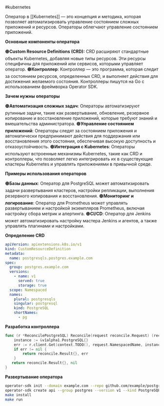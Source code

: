 #kubernetes 

Оператор в [[Kubernetes]] — это концепция и методика, которая позволяет автоматизировать управление состоянием сложных приложений и ресурсов. Операторы облегчают управление состоянием приложений.

**Основные компоненты оператора**

🟠**Custom Resource Definitions (CRD):** CRD расширяют стандартные объекты Kubernetes, добавляя новые типы ресурсов. Эти ресурсы специфичны для приложений или сервисов, которыми управляет оператор.
🟠**Контроллер**: Контроллер — это программа, которая следит за состоянием ресурсов, определенных CRD, и выполняет действия для достижения желаемого состояния. Контроллеры пишутся на Go с использованием фреймворка Operator SDK.

**Зачем нужны операторы**

🟠**Автоматизация сложных задач**: Операторы автоматизируют рутинные задачи, такие как развертывание, обновление, резервное копирование и восстановление приложений, которые требуют знаний и вмешательства администратора.
🟠**Управление состоянием приложений**: Операторы следят за состоянием приложения и автоматически предпринимают действия для поддержания или восстановления этого состояния, обеспечивая высокую доступность и отказоустойчивость.
🟠**Интеграция с Kubernetes**: Операторы используют встроенные механизмы Kubernetes, такие как CRD и контроллеры, что позволяет легко интегрировать их в существующие кластеры Kubernetes и управлять приложениями в привычной среде.

**Примеры использования операторов**

🟠**Базы данных**: Оператор для PostgreSQL может автоматизировать задачи развертывания кластеров, настройки репликации, выполнения резервного копирования и восстановления.
🟠**Мониторинг и логирование**: Оператор для Prometheus может управлять развертыванием и настройкой экземпляров Prometheus, включая настройку сбора метрик и алертинга.
🟠**CI/CD**: Оператор для Jenkins может автоматизировать настройку мастера Jenkins и агентов, а также управлять плагинами и настройками.

**Определение CRD**

```yaml
apiVersion: apiextensions.k8s.io/v1
kind: CustomResourceDefinition
metadata:
  name: postgresqls.postgres.example.com
spec:
  group: postgres.example.com
  versions:
    - name: v1
      served: true
      storage: true
  scope: Namespaced
  names:
    plural: postgresqls
    singular: postgresql
    kind: PostgreSQL
    shortNames:
      - pg
```

**Разработка контроллера**

```go
func (r *ReconcilePostgreSQL) Reconcile(request reconcile.Request) (reconcile.Result, error) {
    instance := &v1alpha1.PostgreSQL{}
    err := r.client.Get(context.TODO(), request.NamespacedName, instance)
    if err != nil {
        return reconcile.Result{}, err
    }
   return reconcile.Result{}, nil
}
```

**Развертывание оператора**

```sh
operator-sdk init --domain example.com --repo github.com/example/postgresql-operator
operator-sdk create api --group postgres --version v1 --kind PostgreSQL --resource --controller
make install
make run
```